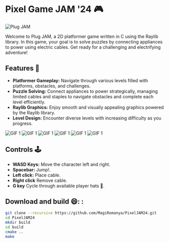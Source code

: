 # Pixel Game JAM '24  🎮
![Plug JAM](https://github.com/MagiRomanya/PixelJAM24/blob/23d3dd95b00a605a7fd3d2f31f375cef758f19e7/assets/demo/game-title.png)

Welcome to Plug JAM, a 2D platformer game written in C using the Raylib library. In this game, your goal is to solve puzzles by connecting appliances to power using electric cables. Get ready for a challenging and electrifying adventure!

## Features 🔌

- **Platformer Gameplay:** Navigate through various levels filled with platforms, obstacles, and challenges.
- **Puzzle Solving:** Connect appliances to power strategically, managing limited cables and staples to navigate obstacles and complete each level efficiently.
- **Raylib Graphics:** Enjoy smooth and visually appealing graphics powered by the Raylib library.
- **Level Design:** Encounter diverse levels with increasing difficulty as you progress.

![GIF 1](https://github.com/MagiRomanya/PixelJAM24/blob/23d3dd95b00a605a7fd3d2f31f375cef758f19e7/assets/demo/player-run.gif)
![GIF 1](https://github.com/MagiRomanya/PixelJAM24/blob/23d3dd95b00a605a7fd3d2f31f375cef758f19e7/assets/demo/blender-on-stage-1.gif)
![GIF 1](https://github.com/MagiRomanya/PixelJAM24/blob/23d3dd95b00a605a7fd3d2f31f375cef758f19e7/assets/demo/blender-on-stage-2.gif)
![GIF 1](https://github.com/MagiRomanya/PixelJAM24/blob/23d3dd95b00a605a7fd3d2f31f375cef758f19e7/assets/demo/television-on.gif)
![GIF 1](https://github.com/MagiRomanya/PixelJAM24/blob/23d3dd95b00a605a7fd3d2f31f375cef758f19e7/assets/demo/blender-on.gif)
![GIF 1](https://github.com/MagiRomanya/PixelJAM24/blob/23d3dd95b00a605a7fd3d2f31f375cef758f19e7/assets/demo/washing-machine-on.gif)

## Controls 🕹️

- **WASD Keys:** Move the character left and right.
- **Spacebar:** Jump!.
- **Left click:** Place cable.
- **Right click** Remove cable.
- **G key** Cycle through available player hats 🤠.

## Download and build 😄: :
```sh
git clone --recursive https://github.com/MagiRomanya/PixelJAM24.git
cd PixelJAM24
mkdir build
cd build
cmake ..
make
```



